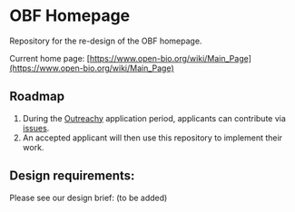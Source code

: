 # OBF Homepage
Repository for the re-design of the OBF homepage. 

Current home page: [https://www.open-bio.org/wiki/Main_Page](https://www.open-bio.org/wiki/Main_Page)

## Roadmap
1. During the [Outreachy](https://www.outreachy.org/) application period, applicants can contribute via [issues](https://github.com/OBF/homepage/issues). 
2. An accepted applicant will then use this repository to implement their work. 

## Design requirements: 

Please see our design brief: (to be added)


